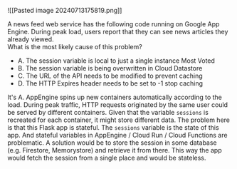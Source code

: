 
![[Pasted image 20240713175819.png]]

A news feed web service has the following code running on Google App Engine. During peak load, users report that they can see news articles they already viewed.  
What is the most likely cause of this problem?

- A. The session variable is local to just a single instance Most Voted
- B. The session variable is being overwritten in Cloud Datastore
- C. The URL of the API needs to be modified to prevent caching
- D. The HTTP Expires header needs to be set to -1 stop caching

It's A. AppEngine spins up new containers automatically according to the load. During peak traffic, HTTP requests originated by the same user could be served by different containers. Given that the variable `sessions` is recreated for each container, it might store different data. The problem here is that this Flask app is stateful. The `sessions` variable is the state of this app. And stateful variables in AppEngine / Cloud Run / Cloud Functions are problematic. A solution would be to store the session in some database (e.g. Firestore, Memorystore) and retrieve it from there. This way the app would fetch the session from a single place and would be stateless.